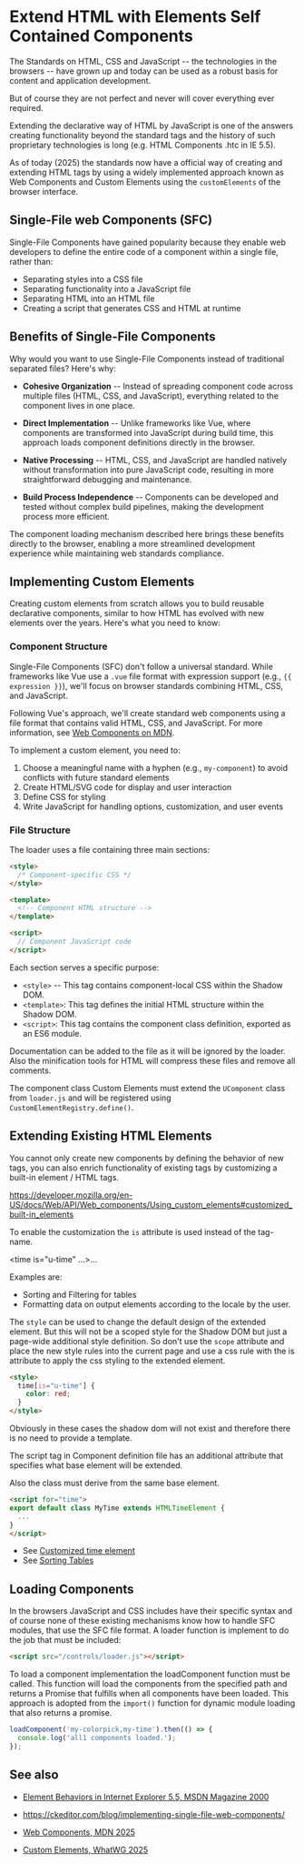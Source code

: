 # Extend HTML with Elements Self Contained Components

The Standards on HTML, CSS and JavaScript -- the technologies in the browsers -- have grown up and today can be used as
a robust basis for content and application development.

But of course they are not perfect and never will cover everything ever required.

Extending the declarative way of HTML by JavaScript is one of the answers creating functionality beyond the standard
tags and the history of such proprietary technologies is long (e.g. HTML Components .htc in IE 5.5).

As of today (2025) the standards now have a official way of creating and extending HTML tags by using a widely implemented
approach known as  Web Components and Custom Elements using the `customElements` of the browser interface.


## Single-File web Components (SFC)

Single-File Components have gained popularity because they enable web developers to define the entire code of a component within a single file, rather than:

* Separating styles into a CSS file
* Separating functionality into a JavaScript file
* Separating HTML into an HTML file
* Creating a script that generates CSS and HTML at runtime


## Benefits of Single-File Components

Why would you want to use Single-File Components instead of traditional separated files? Here's why:

* **Cohesive Organization** -- Instead of spreading component code across multiple files (HTML, CSS, and JavaScript),
  everything related to the component lives in one place.

* **Direct Implementation** -- Unlike frameworks like Vue, where components are transformed into JavaScript during build
  time, this approach loads component definitions directly in the browser.

* **Native Processing** -- HTML, CSS, and JavaScript are handled natively without transformation into pure JavaScript
  code, resulting in more straightforward debugging and maintenance.

* **Build Process Independence** -- Components can be developed and tested without complex build pipelines, making the
  development process more efficient.

The component loading mechanism described here brings these benefits directly to the browser, enabling a more streamlined development experience while maintaining web standards compliance.


## Implementing Custom Elements

Creating custom elements from scratch allows you to build reusable declarative components, similar to how HTML has evolved with new elements over the years. Here's what you need to know:

### Component Structure

Single-File Components (SFC) don't follow a universal standard. While frameworks like Vue use a `.vue` file format with expression support (e.g., `{{ expression }}`), we'll focus on browser standards combining HTML, CSS, and JavaScript.

Following Vue's approach, we'll create standard web components using a file format that contains valid HTML, CSS, and JavaScript. For more information, see [Web Components on MDN](https://developer.mozilla.org/en-US/docs/Web/API/Web_components).

To implement a custom element, you need to:

1. Choose a meaningful name with a hyphen (e.g., `my-component`) to avoid conflicts with future standard elements
2. Create HTML/SVG code for display and user interaction
3. Define CSS for styling
4. Write JavaScript for handling options, customization, and user events

### File Structure

The loader uses a file containing three main sections:

```html
<style>
  /* Component-specific CSS */
</style>

<template>
  <!-- Component HTML structure -->
</template>

<script>
  // Component JavaScript code
</script>
```

Each section serves a specific purpose:

* `<style>` -- This tag contains component-local CSS within the Shadow DOM.
* `<template>`: This tag defines the initial HTML structure within the Shadow DOM.
* `<script>`: This tag contains the component class definition, exported as an ES6 module.

Documentation can be added to the file as it will be ignored by the loader.  Also the minification tools for HTML will
compress these files and remove all comments.

The component class Custom Elements must extend the `UComponent` class from `loader.js` and will be registered using `CustomElementRegistry.define()`.


## Extending Existing HTML Elements

You cannot only create new components by defining the behavior of new tags, you can also enrich functionality of
existing tags by customizing a built-in element / HTML tags.

<https://developer.mozilla.org/en-US/docs/Web/API/Web_components/Using_custom_elements#customized_built-in_elements>

To enable the customization the `is` attribute is used instead of the tag-name.

<time is="u-time" ...>...</time>

Examples are:

* Sorting and Filtering for tables
* Formatting data on output elements according to the locale by the user.

The `style` can be used to change the default design of the extended element.
But this will not be a scoped style for the Shadow DOM but just a page-wide additional style definition.
So don't use the `scope` attribute and place the new style rules into the current page and use a css rule with the is attribute to apply the css styling to the extended element.

``` html
<style>
  time[is="u-time"] {
    color: red;
  }
</style>
```

Obviously in these cases the shadow dom will not exist and therefore there is no need to provide a template.

The script tag in Component definition file has an additional attribute that specifies what base element will be extended.

Also the class must derive from the same base element.

``` html
<script for="time">
export default class MyTime extends HTMLTimeElement {
  ...
}
</script>
```

* See [Customized time element](sfc-time.md)
* See [Sorting Tables](sfc-time.md)


## Loading Components

In the browsers JavaScript and CSS includes have their specific syntax and of course none of these existing mechanisms
know how to handle SFC modules, that use the SFC file format. A loader function is implement to do the job that must be included:

``` html
<script src="/controls/loader.js"></script>
```

To load a component implementation the loadComponent function must be called. This function will load the components from the
specified path and returns a Promise that fulfills when all components have been loaded. This approach is adopted from the
`import()` function for dynamic module loading that also returns a promise.

``` javascript
loadComponent('my-colorpick,my-time').then(() => {
  console.log('all1 components loaded.');
});
```

<!--
  https://developer.mozilla.org/en-US/docs/Web/JavaScript/Guide/Modules
  import { name, draw, reportArea, reportPerimeter } from "./modules/square.js";
-->


## See also

* [Element Behaviors in Internet Explorer 5.5, MSDN Magazine 2000](https://learn.microsoft.com/en-us/archive/msdn-magazine/2000/december/cutting-edge-element-behaviors-in-internet-explorer-5-5)
* <https://ckeditor.com/blog/implementing-single-file-web-components/>

* [Web Components, MDN 2025](https://developer.mozilla.org/en-US/docs/Web/API/Web_components)
* [Custom Elements, WhatWG 2025](https://html.spec.whatwg.org/multipage/custom-elements.html)


<!-- [Form participation using attachInternals](https://developer.mozilla.org/en-US/docs/Web/API/HTMLElement/attachInternals) -->